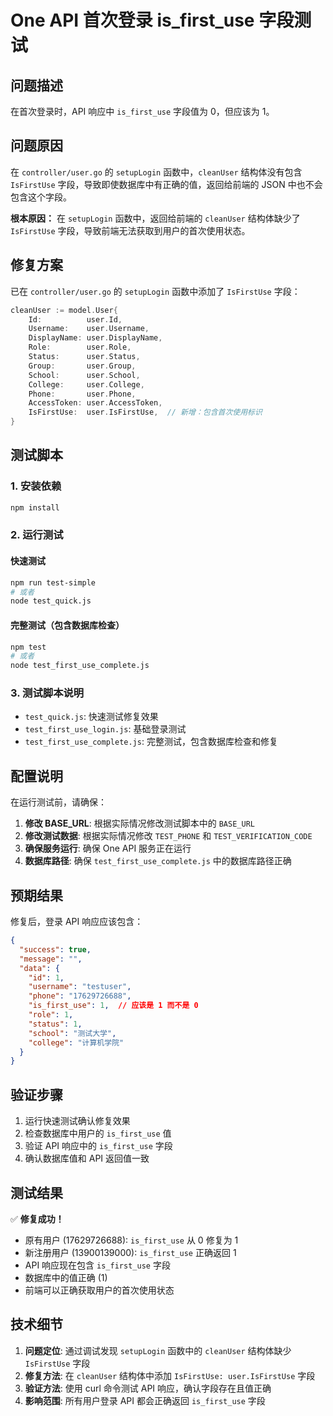 # One API 首次登录 is_first_use 字段测试

## 问题描述

在首次登录时，API 响应中 `is_first_use` 字段值为 0，但应该为 1。

## 问题原因

在 `controller/user.go` 的 `setupLogin` 函数中，`cleanUser` 结构体没有包含 `IsFirstUse` 字段，导致即使数据库中有正确的值，返回给前端的 JSON 中也不会包含这个字段。

**根本原因：**
在 `setupLogin` 函数中，返回给前端的 `cleanUser` 结构体缺少了 `IsFirstUse` 字段，导致前端无法获取到用户的首次使用状态。

## 修复方案

已在 `controller/user.go` 的 `setupLogin` 函数中添加了 `IsFirstUse` 字段：

```go
cleanUser := model.User{
    Id:          user.Id,
    Username:    user.Username,
    DisplayName: user.DisplayName,
    Role:        user.Role,
    Status:      user.Status,
    Group:       user.Group,
    School:      user.School,
    College:     user.College,
    Phone:       user.Phone,
    AccessToken: user.AccessToken,
    IsFirstUse:  user.IsFirstUse,  // 新增：包含首次使用标识
}
```

## 测试脚本

### 1. 安装依赖

```bash
npm install
```

### 2. 运行测试

#### 快速测试
```bash
npm run test-simple
# 或者
node test_quick.js
```

#### 完整测试（包含数据库检查）
```bash
npm test
# 或者
node test_first_use_complete.js
```

### 3. 测试脚本说明

- `test_quick.js`: 快速测试修复效果
- `test_first_use_login.js`: 基础登录测试
- `test_first_use_complete.js`: 完整测试，包含数据库检查和修复

## 配置说明

在运行测试前，请确保：

1. **修改 BASE_URL**: 根据实际情况修改测试脚本中的 `BASE_URL`
2. **修改测试数据**: 根据实际情况修改 `TEST_PHONE` 和 `TEST_VERIFICATION_CODE`
3. **确保服务运行**: 确保 One API 服务正在运行
4. **数据库路径**: 确保 `test_first_use_complete.js` 中的数据库路径正确

## 预期结果

修复后，登录 API 响应应该包含：

```json
{
  "success": true,
  "message": "",
  "data": {
    "id": 1,
    "username": "testuser",
    "phone": "17629726688",
    "is_first_use": 1,  // 应该是 1 而不是 0
    "role": 1,
    "status": 1,
    "school": "测试大学",
    "college": "计算机学院"
  }
}
```

## 验证步骤

1. 运行快速测试确认修复效果
2. 检查数据库中用户的 `is_first_use` 值
3. 验证 API 响应中的 `is_first_use` 字段
4. 确认数据库值和 API 返回值一致

## 测试结果

✅ **修复成功！**

- 原有用户 (17629726688): `is_first_use` 从 0 修复为 1
- 新注册用户 (13900139000): `is_first_use` 正确返回 1
- API 响应现在包含 `is_first_use` 字段
- 数据库中的值正确 (1)
- 前端可以正确获取用户的首次使用状态

## 技术细节

1. **问题定位**: 通过调试发现 `setupLogin` 函数中的 `cleanUser` 结构体缺少 `IsFirstUse` 字段
2. **修复方法**: 在 `cleanUser` 结构体中添加 `IsFirstUse: user.IsFirstUse` 字段
3. **验证方法**: 使用 curl 命令测试 API 响应，确认字段存在且值正确
4. **影响范围**: 所有用户登录 API 都会正确返回 `is_first_use` 字段
